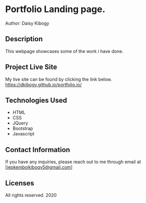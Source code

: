 # Portfolio Landing page.

Author: Daisy Kibogy

## Description

This webpage showcases some of the work i have done.

## Project Live Site
My live site can be found by clicking the link below.
https://dkibogy.github.io/portfolio.io/
## Technologies Used
- HTML
- CSS
- JQuery
- Bootstrap
- Javascript

## Contact Information

If you have any inquiries, please reach out to me through email at [jepkemboikibogy5@gmail.com]

## Licenses

All rights reserved. 2020